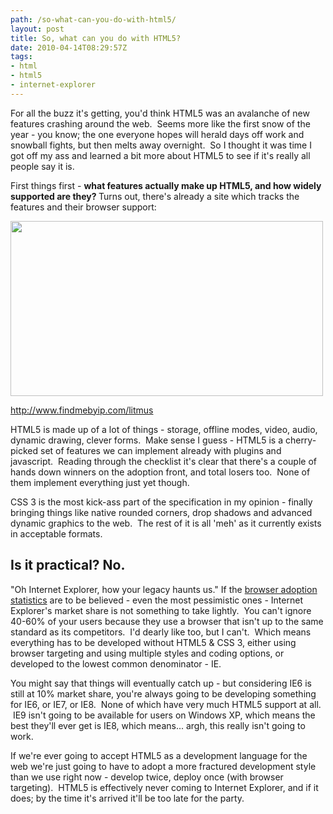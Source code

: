 ```yaml
---
path: /so-what-can-you-do-with-html5/
layout: post
title: So, what can you do with HTML5?
date: 2010-04-14T08:29:57Z
tags:
- html
- html5
- internet-explorer
---
```


For all the buzz it's getting, you'd think HTML5 was an avalanche of new features crashing around the web.  Seems more like the first snow of the year - you know; the one everyone hopes will herald days off work and snowball fights, but then melts away overnight.  So I thought it was time I got off my ass and learned a bit more about HTML5 to see if it's really all people say it is.

First things first - <strong>what features actually make up HTML5, and how widely supported are they?
<span style="font-weight: normal;">Turns out, there's already a site which tracks the features and their browser support:</span></strong>

<a href="http://www.findmebyip.com/litmus" target="_blank"><img class="alignnone size-full wp-image-1203" title="Litmus HTML5" src="http://uploads.psyked.co.uk/2010/04/litmus.png" alt="" width="500" height="280" /></a>

<a href="http://www.findmebyip.com/litmus" target="_blank">http://www.findmebyip.com/litmus</a>

HTML5 is made up of a lot of things - storage, offline modes, video, audio, dynamic drawing, clever forms.  Make sense I guess - HTML5 is a cherry-picked set of features we can implement already with plugins and javascript.  Reading through the checklist it's clear that there's a couple of hands down winners on the adoption front, and total losers too.  None of them implement everything just yet though.

<!--more-->CSS 3 is the most kick-ass part of the specification in my opinion - finally bringing things like native rounded corners, drop shadows and advanced dynamic graphics to the web.  The rest of it is all 'meh' as it currently exists in acceptable formats.
<h2>Is it practical? No.</h2>
"Oh Internet Explorer, how your legacy haunts us."
If the <a href="http://en.wikipedia.org/wiki/Usage_share_of_web_browsers" target="_blank">browser adoption statistics</a> are to be believed - even the most pessimistic ones - Internet Explorer's market share is not something to take lightly.  You can't ignore 40-60% of your users because they use a browser that isn't up to the same standard as its competitors.  I'd dearly like too, but I can't.  Which means everything has to be developed without HTML5 &amp; CSS 3, either using browser targeting and using multiple styles and coding options, or developed to the lowest common denominator - IE.

You might say that things will eventually catch up - but considering IE6 is still at 10% market share, you're always going to be developing something for IE6, or IE7, or IE8.  None of which have very much HTML5 support at all.  IE9 isn't going to be available for users on Windows XP, which means the best they'll ever get is IE8, which means... argh, this really isn't going to work.

If we're ever going to accept HTML5 as a development language for the web we're just going to have to adopt a more fractured development style than we use right now - develop twice, deploy once (with browser targeting).  HTML5 is effectively never coming to Internet Explorer, and if it does; by the time it's arrived it'll be too late for the party.